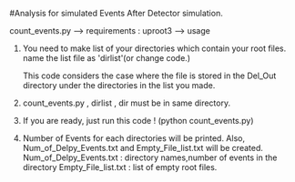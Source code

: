 #Analysis for simulated Events After Detector simulation.

count_events.py
--> requirements : uproot3
--> usage
1. You need to make list of your directories which contain your root files.
   name the list file as 'dirlist'(or change code.)
			
   This code considers the case where the file is stored in the Del_Out directory
   under the directories in the list you made.

2. count_events.py , dirlist , dir must be in same directory.
3. If you are ready, just run this code ! (python count_events.py)

4. Number of Events for each directories will be printed.
   Also, Num_of_Delpy_Events.txt  and Empty_File_list.txt will be created.
   Num_of_Delpy_Events.txt : directory names,number of events in the directory
   Empty_File_list.txt : list of empty root files. 
